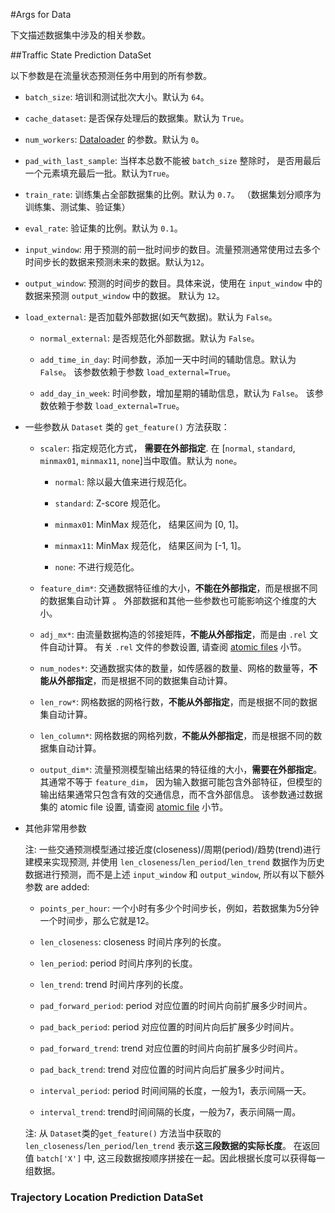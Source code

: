 #Args for Data

下文描述数据集中涉及的相关参数。

##Traffic State Prediction DataSet

以下参数是在流量状态预测任务中用到的所有参数。

* `batch_size`: 培训和测试批次大小。默认为 `64`。

* `cache_dataset`: 是否保存处理后的数据集。默认为 `True`。

* `num_workers`: [Dataloader](https://pytorch.org/docs/stable/data.html?highlight=dataloader#torch.utils.data.DataLoader) 的参数。默认为 `0`。

* `pad_with_last_sample`: 当样本总数不能被 `batch_size` 整除时， 是否用最后一个元素填充最后一批。默认为`True`。

* `train_rate`: 训练集占全部数据集的比例。默认为 `0.7`。 （数据集划分顺序为训练集、测试集、验证集）

* `eval_rate`: 验证集的比例。默认为 `0.1`。

* `input_window`: 用于预测的前一批时间步的数目。流量预测通常使用过去多个时间步长的数据来预测未来的数据。默认为`12`。

* `output_window`: 预测的时间步的数目。具体来说，使用在 `input_window` 中的数据来预测 `output_window` 中的数据。 默认为 `12`。

* `load_external`: 是否加载外部数据(如天气数据)。默认为 `False`。

    *   `normal_external`: 是否规范化外部数据。默认为 `False`。

    *   `add_time_in_day`: 时间参数，添加一天中时间的辅助信息。默认为 `False`。 该参数依赖于参数 `load_external=True`。

    *   `add_day_in_week`: 时间参数，增加星期的辅助信息，默认为 `False`。 该参数依赖于参数 `load_external=True`。

* 一些参数从 `Dataset` 类的 `get_feature()` 方法获取：

    * `scaler`: 指定规范化方式， **需要在外部指定**. 在 \[`normal`, `standard`, `minmax01`, `minmax11`, `none`\]当中取值。默认为 `none`。

        *   `normal`: 除以最大值来进行规范化。

        *   `standard`: Z-score 规范化。

        *   `minmax01`: MinMax 规范化， 结果区间为 \[0, 1\]。

        *   `minmax11`: MinMax 规范化， 结果区间为 \[-1, 1\]。

        *   `none`: 不进行规范化。

    * `feature_dim*`: 交通数据特征维的大小，**不能在外部指定**，而是根据不同的数据集自动计算 。 外部数据和其他一些参数也可能影响这个维度的大小。

    * `adj_mx*`: 由流量数据构造的邻接矩阵，**不能从外部指定**，而是由 `.rel` 文件自动计算。 有关 `.rel` 文件的参数设置, 请查阅 [atomic files](./atmoic_files.md) 小节。

    * `num_nodes*`: 交通数据实体的数量，如传感器的数量、网格的数量等，**不能从外部指定**，而是根据不同的数据集自动计算。

    * `len_row*`: 网格数据的网格行数，**不能从外部指定**，而是根据不同的数据集自动计算。

    * `len_column*`: 网格数据的网格列数，**不能从外部指定**，而是根据不同的数据集自动计算。

    * `output_dim*`: 流量预测模型输出结果的特征维的大小，**需要在外部指定**。 其通常不等于 `feature_dim`， 因为输入数据可能包含外部特征，但模型的输出结果通常只包含有效的交通信息，而不含外部信息。 该参数通过数据集的 atomic file 设置, 请查阅 [atomic file](./atmoic_files.md) 小节。

* 其他非常用参数

    注: 一些交通预测模型通过接近度(closeness)/周期(period)/趋势(trend)进行建模来实现预测, 并使用 `len_closeness`/`len_period`/`len_trend` 数据作为历史数据进行预测，而不是上述 `input_window` 和 `output_window`, 所以有以下额外参数 are added:

    *   `points_per_hour`: 一个小时有多少个时间步长，例如，若数据集为5分钟一个时间步，那么它就是12。

    *   `len_closeness`: closeness 时间片序列的长度。

    *   `len_period`: period 时间片序列的长度。

    *   `len_trend`: trend 时间片序列的长度。

    *   `pad_forward_period`: period 对应位置的时间片向前扩展多少时间片。

    *   `pad_back_period`: period 对应位置的时间片向后扩展多少时间片。

    *   `pad_forward_trend`: trend 对应位置的时间片向前扩展多少时间片。

    *   `pad_back_trend`: trend 对应位置的时间片向后扩展多少时间片。

    *   `interval_period`: period 时间间隔的长度，一般为1，表示间隔一天。

    *   `interval_trend`: trend时间间隔的长度，一般为7，表示间隔一周。


    注: 从 `Dataset`类的`get_feature()` 方法当中获取的 `len_closeness`/`len_period`/`len_trend` 表示**这三段数据的实际长度**。 在返回值 `batch['X']` 中, 这三段数据按顺序拼接在一起。因此根据长度可以获得每一组数据。


### Trajectory Location Prediction DataSet